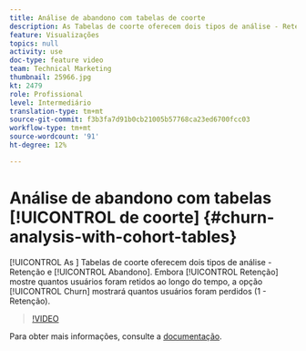 ```yaml
---
title: Análise de abandono com tabelas de coorte
description: As Tabelas de coorte oferecem dois tipos de análise - Retenção e Abandono. Embora Retenção mostre quantos usuários foram retidos ao longo do tempo, a opção Churn mostrará quantos usuários foram perdidos (1 - Retenção).
feature: Visualizações
topics: null
activity: use
doc-type: feature video
team: Technical Marketing
thumbnail: 25966.jpg
kt: 2479
role: Profissional
level: Intermediário
translation-type: tm+mt
source-git-commit: f3b3fa7d91b0cb21005b57768ca23ed6700fcc03
workflow-type: tm+mt
source-wordcount: '91'
ht-degree: 12%

---
```



#  Análise de abandono com tabelas  [!UICONTROL de coorte] {#churn-analysis-with-cohort-tables}

[!UICONTROL As ] Tabelas de coorte oferecem dois tipos de análise -   Retenção e  [!UICONTROL Abandono]. Embora [!UICONTROL Retenção] mostre quantos usuários foram retidos ao longo do tempo, a opção [!UICONTROL Churn] mostrará quantos usuários foram perdidos (1 - Retenção).

>[!VIDEO](https://video.tv.adobe.com/v/25966/?quality=12)

Para obter mais informações, consulte a [documentação](https://marketing.adobe.com/resources/help/pt_BR/analytics/analysis-workspace/cohort_analysis.html).
